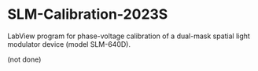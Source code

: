 # SLM-Calibration-2023S
LabView program for phase-voltage calibration of a dual-mask spatial light modulator device (model SLM-640D).

(not done)
